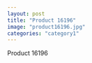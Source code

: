```yaml
---
layout: post
title: "Product 16196"
image: "product16196.jpg"
categories: "category1"
---
```

Product 16196
